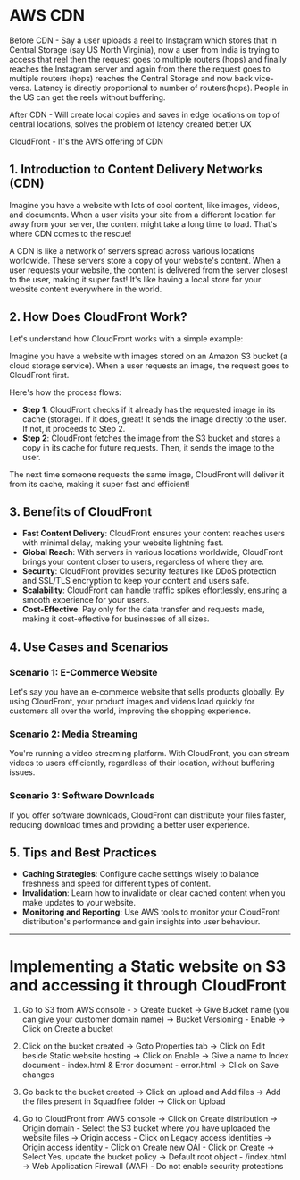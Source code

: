 # AWS CDN

Before CDN - Say a user uploads a reel to Instagram which stores that in Central Storage (say US North Virginia), now a user from India is trying to access that reel then the request goes to multiple routers (hops) and finally reaches the Instagram server and again from there the request goes to multiple routers (hops) reaches the Central Storage and now back vice-versa. Latency is directly proportional to number of routers(hops). People in the US can get the reels without buffering.

After CDN - Will create local copies and saves in edge locations on top of central locations, solves the problem of latency created better UX

CloudFront - It's the AWS offering of CDN 


## 1. Introduction to Content Delivery Networks (CDN)

Imagine you have a website with lots of cool content, like images, videos, and documents. When a user visits your site from a different location far away from your server, the content might take a long time to load. That's where CDN comes to the rescue!

A CDN is like a network of servers spread across various locations worldwide. These servers store a copy of your website's content. When a user requests your website, the content is delivered from the server closest to the user, making it super fast! It's like having a local store for your website content everywhere in the world.


## 2. How Does CloudFront Work?

Let's understand how CloudFront works with a simple example:

Imagine you have a website with images stored on an Amazon S3 bucket (a cloud storage service). When a user requests an image, the request goes to CloudFront first.

Here's how the process flows:
- **Step 1**: CloudFront checks if it already has the requested image in its cache (storage). If it does, great! It sends the image directly to the user. If not, it proceeds to Step 2.
- **Step 2**: CloudFront fetches the image from the S3 bucket and stores a copy in its cache for future requests. Then, it sends the image to the user.

The next time someone requests the same image, CloudFront will deliver it from its cache, making it super fast and efficient!


## 3. Benefits of CloudFront

- **Fast Content Delivery**: CloudFront ensures your content reaches users with minimal delay, making your website lightning fast.
- **Global Reach**: With servers in various locations worldwide, CloudFront brings your content closer to users, regardless of where they are.
- **Security**: CloudFront provides security features like DDoS protection and SSL/TLS encryption to keep your content and users safe.
- **Scalability**: CloudFront can handle traffic spikes effortlessly, ensuring a smooth experience for your users.
- **Cost-Effective**: Pay only for the data transfer and requests made, making it cost-effective for businesses of all sizes.


## 4. Use Cases and Scenarios

### Scenario 1: E-Commerce Website
Let's say you have an e-commerce website that sells products globally. By using CloudFront, your product images and videos load quickly for customers all over the world, improving the shopping experience.

### Scenario 2: Media Streaming
You're running a video streaming platform. With CloudFront, you can stream videos to users efficiently, regardless of their location, without buffering issues.

### Scenario 3: Software Downloads
If you offer software downloads, CloudFront can distribute your files faster, reducing download times and providing a better user experience.


## 5. Tips and Best Practices

- **Caching Strategies**: Configure cache settings wisely to balance freshness and speed for different types of content.
- **Invalidation**: Learn how to invalidate or clear cached content when you make updates to your website.
- **Monitoring and Reporting**: Use AWS tools to monitor your CloudFront distribution's performance and gain insights into user behaviour.

---
# Implementing a Static website on S3 and accessing it through CloudFront

1. Go to S3 from AWS console - > Create bucket -> Give Bucket name (you can give your customer domain name) -> Bucket Versioning - Enable -> Click on Create a bucket


2. Click on the bucket created -> Goto Properties tab -> Click on Edit beside Static website hosting -> Click on Enable -> Give a name to Index document - index.html & Error document - error.html -> Click on Save changes


3. Go back to the bucket created -> Click on upload and Add files -> Add the files present in Squadfree folder -> Click on Upload 


4. Go to CloudFront from AWS console -> Click on Create distribution -> Origin domain - Select the S3 bucket where you have uploaded the website files -> Origin access - Click on Legacy access identities  ->  Origin access identity - Click on Create new OAI - Click on Create -> Select Yes, update the bucket policy -> Default root object - /index.html -> Web Application Firewall (WAF) - Do not enable security protections 
